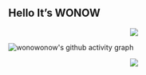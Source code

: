 ## Hello It’s WONOW
<p align="center">
  <a href="https://skillicons.dev">
    <img src="https://skillicons.dev/icons?i=html,css,js,java,lua,spring,mysql,postgres,redis,linux,vim,kafka,idea,docker,aws" />
  </a>
</p>

![wonowonow's github activity graph](https://github-readme-activity-graph.vercel.app/graph?username=wonowonow&theme=high-contrast)

<p align="center">
  <img src="http://mazassumnida.wtf/api/v2/generate_badge?boj=wonow" />
</p>

